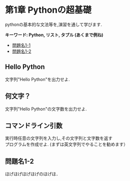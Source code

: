 # 第1章 Pythonの超基礎

pythonの基本的な文法等を,演習を通して学びます.

__キーワード: Python, リスト, タプル (あくまで例ね)__

- [問題名1-1](#q1-1)
- [問題名1-2](#q1-2)

## <a name ="q1-1">Hello Python
文字列"Hello Python"を出力せよ.

## <a name ="q1-2">何文字？
文字列"Hello Python"の文字数を出力せよ.

## <a name ="q1-2">コマンドライン引数
実行時任意の文字列を入力し,その文字列と文字数を返す  
プログラムを作成せよ. (まずは英文字列でやることを勧めます）

## <a name ="q1-2">問題名1-2
ほげほげほげほげのほげほ．
